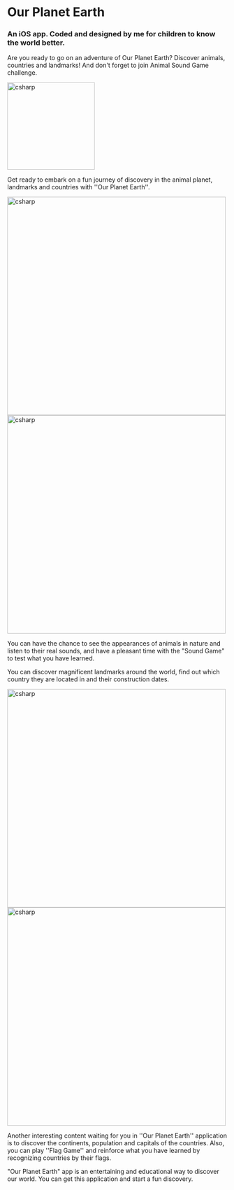 # Our Planet Earth

### An iOS app. Coded and designed by me for children to know the world better.

Are you ready to go on an adventure of Our Planet Earth? Discover animals, countries and landmarks! And don't forget to join Animal Sound Game challenge.

<p align="left"> <a href="https://apps.apple.com/us/app/our-planet-earth/id1487801420" target="_blank" rel="noreferrer"> <img src="https://user-images.githubusercontent.com/74953321/191903389-80fbe6da-4aa0-4ac7-a4c3-22858de16b76.png" alt="csharp" width="200" height=auto"/></a>

Get ready to embark on a fun journey of discovery in the animal planet, landmarks and countries with ''Our Planet Earth''.

<p align="left"> <a href="https://apps.apple.com/us/app/our-planet-earth/id1487801420" target="_blank" rel="noreferrer"> <img src="https://user-images.githubusercontent.com/74953321/191903759-924904a5-472c-4763-935e-aa1b298abdb3.png" alt="csharp" width="500" height=auto"/><a href="https://apps.apple.com/us/app/our-planet-earth/id1487801420" target="_blank" rel="noreferrer"> <img src="https://user-images.githubusercontent.com/74953321/191903951-b02a7fda-2d24-4435-bfe4-dfa0cceecbda.png" alt="csharp" width="500" height=auto"/></a>

You can have the chance to see the appearances of animals in nature and listen to their real sounds, and have a pleasant time with the "Sound Game" to test what you have learned.

You can discover magnificent landmarks around the world, find out which country they are located in and their construction dates.

<p align="left"> <a href="https://apps.apple.com/us/app/our-planet-earth/id1487801420" target="_blank" rel="noreferrer"> <img src="https://user-images.githubusercontent.com/74953321/191904166-f94d16c3-6bf5-450c-bce2-20e3a510a985.png" alt="csharp" width="500" height=auto"/><a href="https://apps.apple.com/us/app/our-planet-earth/id1487801420" target="_blank" rel="noreferrer"> <img src="https://user-images.githubusercontent.com/74953321/191904206-2a4d9047-d5d3-451f-8508-760e64be4791.png" alt="csharp" width="500" height=auto"/></a>


Another interesting content waiting for you in ''Our Planet Earth'' application is to discover the continents, population and capitals of the countries. Also, you can play ''Flag Game'' and reinforce what you have learned by recognizing countries by their flags.

"Our Planet Earth" app is an entertaining and educational way to discover our world. You can get this application and start a fun discovery.
